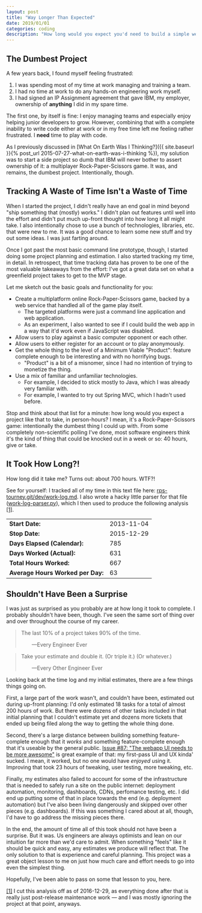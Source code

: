 ```yaml
---
layout: post
title: "Way Longer Than Expected"
date: 2019/01/01
categories: coding
description: "How long would you expect you'd need to build a simple web game? My first attempt left me very surprised…"
---
```


## The Dumbest Project

A few years back, I found myself feeling frustrated:

1. I was spending most of my time at work managing and training a team.
2. I had no time at work to do any hands-on engineering work myself.
3. I had signed an IP Assignment agreement that gave IBM, my employer, ownership of __anything__ I did in my spare time.

The first one, by itself is fine: I enjoy managing teams and especially enjoy helping junior developers to grow. However, combining that with a complete inability to write code either at work or in my free time left me feeling rather frustrated. I **need** time to play with code.

As I previously discussed in [What On Earth Was I Thinking?]({{ site.baseurl }}{% post_url 2015-07-27-what-on-earth-was-i-thinking %}), my solution was to start a side project so dumb that IBM will never bother to assert ownership of it: a multiplayer Rock-Paper-Scissors game. It was, and remains, the dumbest project. Intentionally, though.

## Tracking A Waste of Time Isn't a Waste of Time

When I started the project, I didn't really have an end goal in mind beyond "ship something that (mostly) works." I didn't plan out features until well into the effort and didn't put much up-front thought into how long it all might take. I also intentionally chose to use a bunch of technologies, libraries, etc. that were new to me. It was a good chance to learn some new stuff and try out some ideas. I was just farting around.

Once I got past the most basic command line prototype, though, I started doing some project planning and estimation. I also started tracking my time, in detail. In retrospect, that time tracking data has proven to be one of the most valuable takeaways from the effort: I've got a great data set on what a greenfield project takes to get to the MVP stage.

Let me sketch out the basic goals and functionality for you:

* Create a multiplatform online Rock-Paper-Scissors game, backed by a web service that handled all of the game play itself.
    * The targeted platforms were just a command line application and web application.
    * As an experiment, I also wanted to see if I could build the web app in a way that it'd work even if JavaScript was disabled.
* Allow users to play against a basic computer opponent or each other.
* Allow users to either register for an account or to play anonymously.
* Get the whole thing to the level of a Minimum Viable "Product": feature complete enough to be interesting and with no horrifying bugs.
    * "Product" is a bit of a misnomer, since I had no intention of trying to monetize the thing.
* Use a mix of familiar and unfamiliar technologies.
    * For example, I decided to stick mostly to Java, which I was already very familiar with.
    * For example, I wanted to try out Spring MVC, which I hadn't used before.

Stop and think about that list for a minute: how long would you expect a project like that to take, in person-hours? I mean, it's a Rock-Paper-Scissors game: intentionally the dumbest thing I could up with. From some completely non-scientific polling I've done, most software engineers think it's the kind of thing that could be knocked out in a week or so: 40 hours, give or take.

## It Took How Long?!

How long did it take me? Turns out: about 700 hours. WTF?!

See for yourself: I tracked all of my time in this text file here: [rps-tourney.git/dev/work-log.md](https://github.com/karlmdavis/rps-tourney/blob/master/dev/work-log.md). I also wrote a hacky little parser for that file ([work-log-parser.py](https://github.com/karlmdavis/rps-tourney/blob/master/dev/work-log-parser.py)), which I then used to produce the following analysis <a id="ref-1-source"><sup>[[1]](#ref-1-target)</sup></a>.

<table>
  <tbody>
    <tr>
        <td style="font-weight:bold">Start Date:</td>
        <td>2013-11-04</td>
    </tr>
    <tr>
        <td style="font-weight:bold">Stop Date:</td>
        <td>2015-12-29</td>
    </tr>
    <tr>
        <td style="font-weight:bold">Days Elapsed (Calendar):</td>
        <td>785</td>
    </tr>
    <tr>
        <td style="font-weight:bold">Days Worked (Actual):</td>
        <td>631</td>
    </tr>
    <tr>
        <td style="font-weight:bold">Total Hours Worked:</td>
        <td>667</td>
    </tr>
    <tr>
        <td style="font-weight:bold">Average Hours Worked per Day:</td>
        <td>63</td>
    </tr>
  </tbody>
</table>

## Shouldn't Have Been a Surprise

I was just as surprised as you probably are at how long it took to complete. I probably shouldn't have been, though. I've seen the same sort of thing over and over throughout the course of my career.

> <p>The last 10% of a project takes 90% of the time.</p>
> <p style="padding-left:2em">—Every Engineer Ever</p>

> <p>Take your estimate and double it. (Or triple it.) (Or whatever.)</p>
> <p style="padding-left:2em">—Every Other Engineer Ever</p>

Looking back at the time log and my initial estimates, there are a few things things going on.

First, a large part of the work wasn't, and couldn't have been, estimated out during up-front planning: I'd only estimated 18 tasks for a total of almost 200 hours of work. But there were dozens of other tasks included in that initial planning that I couldn't estimate yet and dozens more tickets that ended up being filed along the way to getting the whole thing done.

Second, there's a large distance between building something feature-complete enough that it _works_ and something feature-complete enough that it's useable by the general public. [Issue #87: "The webapp UI needs to be more awesome"](https://github.com/karlmdavis/rps-tourney/issues/87) is great example of that: my first-pass UI and UX kinda' sucked. I mean, it worked, but no one would have _enjoyed_ using it. Improving that took 23 hours of tweaking, user testing, more tweaking, etc.

Finally, my estimates also failed to account for some of the infrastructure that is needed to safely run a site on the public internet: deployment automation, monitoring, dashboards, CDNs, perfomance testing, etc. I did end up putting some of that in place towards the end (e.g. deployment automation) but I've also been living dangerously and skipped over other pieces (e.g. dashboards). If this was something I cared about at all, though, I'd have to go address the missing pieces there. 

In the end, the amount of time all of this took should not have been a surprise. But it was. Us engineers are always optimists and lean on our intuition far more than we'd care to admit. When something "feels" like it should be quick and easy, any estimates we produce will reflect that. The only solution to that is experience and careful planning. This project was a great object lesson to me on just how much care and effort needs to go into even the simplest thing.

Hopefully, I've been able to pass on some that lesson to you, here.


<a id="ref-1-target">[[1]](#ref-1-source)</a> I cut this analysis off as of 2016-12-29, as everything done after that is really just post-release maintenance work — and I was mostly ignoring the project at that point, anyways.
